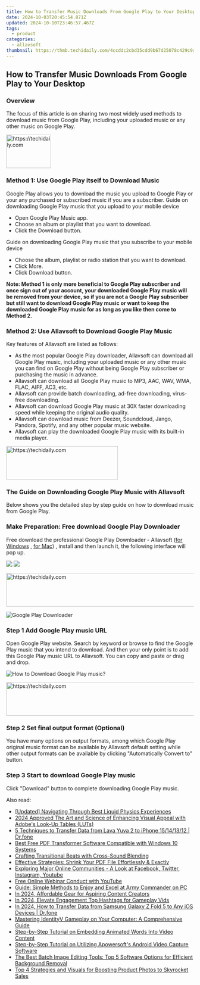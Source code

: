 ```yaml
---
title: How to Transfer Music Downloads From Google Play to Your Desktop
date: 2024-10-03T20:45:54.871Z
updated: 2024-10-10T23:46:57.467Z
tags:
  - product
categories:
  - allavsoft
thumbnail: https://thmb.techidaily.com/4ccddc2cbd35cdd9b67d25078c429c9af70b9857f2a9c36b863ed5899c4ce463.jpg
---
```


## How to Transfer Music Downloads From Google Play to Your Desktop

### Overview

The focus of this article is on sharing two most widely used methods to download music from Google Play, including your uploaded music or any other music on Google Play.

<!-- affiliate ads begin -->
<a href="https://aligracehair.sjv.io/c/5597632/2135407/19272" target="_top" id="2135407">
  <img src="//a.impactradius-go.com/display-ad/19272-2135407" border="0" alt="https://techidaily.com" width="120" height="90"/>
</a>
<img height="0" width="0" src="https://aligracehair.sjv.io/i/5597632/2135407/19272" style="position:absolute;visibility:hidden;" border="0" />
<!-- affiliate ads end -->

### Method 1: Use Google Play itself to Download Music

Google Play allows you to download the music you upload to Google Play or your any purchased or subscribed music if you are a subscriber. Guide on downloading Google Play music that you upload to your mobile device

* Open Google Play Music app.
* Choose an album or playlist that you want to download.
* Click the Download button.

Guide on downloading Google Play music that you subscribe to your mobile device

* Choose the album, playlist or radio station that you want to download.
* Click More.
* Click Download button.

**Note: Method 1 is only more beneficial to Google Play subscriber and once sign out of your account, your downloaded Google Play music will be removed from your device, so if you are not a Google Play subscriber but still want to download Google Play music or want to keep the downloaded Google Play music for as long as you like then come to Method 2.**

### Method 2: Use Allavsoft to Download Google Play Music

Key features of Allavsoft are listed as follows:

* As the most popular Google Play downloader, Allavsoft can download all Google Play music, including your uploaded music or any other music you can find on Google Play without being Google Play subscriber or purchasing the music in advance.
* Allavsoft can download all Google Play music to MP3, AAC, WAV, WMA, FLAC, AIFF, AC3, etc.
* Allavsoft can provide batch downloading, ad-free downloading, virus-free downloading.
* Allavsoft can download Google Play music at 30X faster downloading speed while keeping the original audio quality.
* Allavsoft can download music from Deezer, Soundcloud, Jango, Pandora, Spotify, and any other popular music website.
* Allavsoft can play the downloaded Google Play music with its built-in media player.

<!-- affiliate ads begin -->
<a href="https://aligracehair.sjv.io/c/5597632/1886044/19272" target="_top" id="1886044">
  <img src="//a.impactradius-go.com/display-ad/19272-1886044" border="0" alt="https://techidaily.com" width="300" height="90"/>
</a>
<img height="0" width="0" src="https://aligracehair.sjv.io/i/5597632/1886044/19272" style="position:absolute;visibility:hidden;" border="0" />
<!-- affiliate ads end -->

### The Guide on Downloading Google Play Music with Allavsoft

Below shows you the detailed step by step guide on how to download music from Google Play.

### Make Preparation: Free download Google Play Downloader

Free download the professional Google Play Downloader - Allavsoft ([for Windows](https://tools.techidaily.com/allavsoft/products/) , [for Mac](https://tools.techidaily.com/allavsoft/products/)) , install and then launch it, the following interface will pop up.

[![](https://www.allavsoft.com/how-to/../images/how-to/free-download-win.jpg)](https://tools.techidaily.com/allavsoft/products/) [![](https://www.allavsoft.com/how-to/../images/how-to/free-download-mac.jpg)](https://tools.techidaily.com/allavsoft/products/)

<!-- affiliate ads begin -->
<a href="https://appsumo.8odi.net/c/5597632/2082521/7443" target="_top" id="2082521">
  <img src="//a.impactradius-go.com/display-ad/7443-2082521" border="0" alt="https://techidaily.com" width="728" height="90"/>
</a>
<img height="0" width="0" src="https://appsumo.8odi.net/i/5597632/2082521/7443" style="position:absolute;visibility:hidden;" border="0" />
<!-- affiliate ads end -->

![Google Play Downloader](https://www.allavsoft.com/how-to/../images/allavsoft/screen-shot-600.jpg)

### Step 1 Add Google Play music URL

Open Google Play website. Search by keyword or browse to find the Google Play music that you intend to download. And then your only point is to add this Google Play music URL to Allavsoft. You can copy and paste or drag and drop.

![How to Download Google Play music?](https://www.allavsoft.com/how-to/../images/how-to/download-rtmp-video/download-rtmp-video.jpg)

<!-- affiliate ads begin -->
<a href="https://appsumo.8odi.net/c/5597632/2037346/7443" target="_top" id="2037346">
  <img src="//a.impactradius-go.com/display-ad/7443-2037346" border="0" alt="https://techidaily.com" width="728" height="90"/>
</a>
<img height="0" width="0" src="https://appsumo.8odi.net/i/5597632/2037346/7443" style="position:absolute;visibility:hidden;" border="0" />
<!-- affiliate ads end -->

### Step 2 Set final output format (Optional)

You have many options on output formats, among which Google Play original music format can be available by Allavsoft default setting while other output formats can be available by clicking "Automatically Convert to" button.

### Step 3 Start to download Google Play music

Click "Download" button to complete downloading Google Play music.

<ins class="adsbygoogle"
     style="display:block"
     data-ad-format="autorelaxed"
     data-ad-client="ca-pub-7571918770474297"
     data-ad-slot="1223367746"></ins>

<ins class="adsbygoogle"
     style="display:block"
     data-ad-client="ca-pub-7571918770474297"
     data-ad-slot="8358498916"
     data-ad-format="auto"
     data-full-width-responsive="true"></ins>

<span class="atpl-alsoreadstyle">Also read:</span>
<div><ul>
<li><a href="https://screen-sharing-recording.techidaily.com/updated-navigating-through-best-liquid-physics-experiences/"><u>[Updated] Navigating Through Best Liquid Physics Experiences</u></a></li>
<li><a href="https://some-approaches.techidaily.com/2024-approved-the-art-and-science-of-enhancing-visual-appeal-with-adobes-look-up-tables-luts/"><u>2024 Approved The Art and Science of Enhancing Visual Appeal with Adobe's Look-Up Tables (LUTs)</u></a></li>
<li><a href="https://blog-min.techidaily.com/5-techniques-to-transfer-data-from-lava-yuva-2-to-iphone-15141312-drfone-by-drfone-transfer-from-android-transfer-from-android/"><u>5 Techniques to Transfer Data from Lava Yuva 2 to iPhone 15/14/13/12 | Dr.fone</u></a></li>
<li><a href="https://fox-useful.techidaily.com/best-free-pdf-transformer-software-compatible-with-windows-10-systems/"><u>Best Free PDF Transformer Software Compatible with Windows 10 Systems</u></a></li>
<li><a href="https://extra-information.techidaily.com/crafting-transitional-beats-with-cross-sound-blending/"><u>Crafting Transitional Beats with Cross-Sound Blending</u></a></li>
<li><a href="https://fox-useful.techidaily.com/effective-strategies-shrink-your-pdf-file-effortlessly-and-exactly/"><u>Effective Strategies: Shrink Your PDF File Effortlessly & Exactly</u></a></li>
<li><a href="https://win-forum.techidaily.com/exploring-major-online-communities-a-look-at-facebook-twitter-instagram-youtube/"><u>Exploring Major Online Communities - A Look at Facebook, Twitter, Instagram, Youtube</u></a></li>
<li><a href="https://youtube-webster.techidaily.com/online-webinar-conduct-with-youtube/"><u>Free Online Webinar Conduct with YouTube</u></a></li>
<li><a href="https://fox-useful.techidaily.com/guide-simple-methods-to-enjoy-and-excel-at-army-commander-on-pc/"><u>Guide: Simple Methods to Enjoy and Excel at Army Commander on PC</u></a></li>
<li><a href="https://youtube-videos.techidaily.com/in-2024-affordable-gear-for-aspiring-content-creators/"><u>In 2024, Affordable Gear for Aspiring Content Creators</u></a></li>
<li><a href="https://youtube-sure.techidaily.com/24-elevate-engagement-top-hashtags-for-gameplay-vids/"><u>In 2024, Elevate Engagement Top Hashtags for Gameplay Vids</u></a></li>
<li><a href="https://android-transfer.techidaily.com/in-2024-how-to-transfer-data-from-samsung-galaxy-z-fold-5-to-any-ios-devices-drfone-by-drfone-transfer-from-android-transfer-from-android/"><u>In 2024, How to Transfer Data from Samsung Galaxy Z Fold 5 to Any iOS Devices | Dr.fone</u></a></li>
<li><a href="https://fox-useful.techidaily.com/mastering-identityv-gameplay-on-your-computer-a-comprehensive-guide/"><u>Mastering IdentityV Gameplay on Your Computer: A Comprehensive Guide</u></a></li>
<li><a href="https://fox-useful.techidaily.com/step-by-step-tutorial-on-embedding-animated-words-into-video-content/"><u>Step-by-Step Tutorial on Embedding Animated Words Into Video Content</u></a></li>
<li><a href="https://fox-useful.techidaily.com/step-by-step-tutorial-on-utilizing-apowersofts-android-video-capture-software/"><u>Step-by-Step Tutorial on Utilizing Apowersoft's Android Video Capture Software</u></a></li>
<li><a href="https://fox-useful.techidaily.com/the-best-batch-image-editing-tools-top-5-software-options-for-efficient-background-removal/"><u>The Best Batch Image Editing Tools: Top 5 Software Options for Efficient Background Removal</u></a></li>
<li><a href="https://fox-useful.techidaily.com/top-4-strategies-and-visuals-for-boosting-product-photos-to-skyrocket-sales/"><u>Top 4 Strategies and Visuals for Boosting Product Photos to Skyrocket Sales</u></a></li>
</ul></div>


